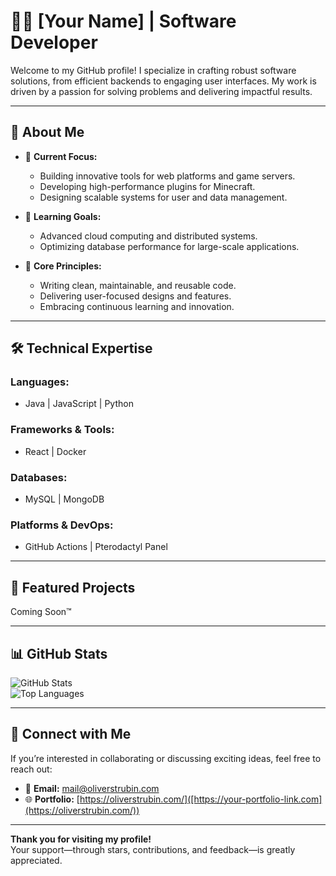 # 👨‍💻 **[Your Name]** | Software Developer  

Welcome to my GitHub profile! I specialize in crafting robust software solutions, from efficient backends to engaging user interfaces. My work is driven by a passion for solving problems and delivering impactful results.

---

## 💼 **About Me**  

- 🔭 **Current Focus:**  
  - Building innovative tools for web platforms and game servers.  
  - Developing high-performance plugins for Minecraft.  
  - Designing scalable systems for user and data management.  

- 🌱 **Learning Goals:**  
  - Advanced cloud computing and distributed systems.  
  - Optimizing database performance for large-scale applications.  

- 🎯 **Core Principles:**  
  - Writing clean, maintainable, and reusable code.  
  - Delivering user-focused designs and features.  
  - Embracing continuous learning and innovation.  

---

## 🛠️ **Technical Expertise**

### **Languages:**  
- Java | JavaScript | Python  

### **Frameworks & Tools:**  
- React | Docker  

### **Databases:**  
- MySQL | MongoDB  

### **Platforms & DevOps:**  
- GitHub Actions | Pterodactyl Panel  

---

## 📌 **Featured Projects**

Coming Soon™️

---

## 📊 **GitHub Stats**  

![GitHub Stats](https://github-readme-stats.vercel.app/api?username=yourusername&show_icons=true&theme=default)  
![Top Languages](https://github-readme-stats.vercel.app/api/top-langs/?username=yourusername&layout=compact&theme=default)  

---

## 🤝 **Connect with Me**  

If you’re interested in collaborating or discussing exciting ideas, feel free to reach out:  
- 📧 **Email:** mail@oliverstrubin.com
- 🌐 **Portfolio:** [https://oliverstrubin.com/]([https://your-portfolio-link.com](https://oliverstrubin.com/))  

---

**Thank you for visiting my profile!**  
Your support—through stars, contributions, and feedback—is greatly appreciated.  
